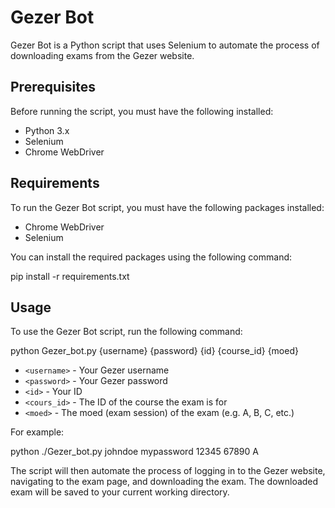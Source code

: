 # Gezer Bot

Gezer Bot is a Python script that uses Selenium to automate the process of downloading exams from the Gezer website.

## Prerequisites

Before running the script, you must have the following installed:

- Python 3.x
- Selenium
- Chrome WebDriver

## Requirements

To run the Gezer Bot script, you must have the following packages installed:

- Chrome WebDriver
- Selenium

You can install the required packages using the following command:

pip install -r requirements.txt

## Usage

To use the Gezer Bot script, run the following command:

python Gezer_bot.py  {username} {password} {id} {course_id} {moed}

- `<username>` - Your Gezer username
- `<password>` - Your Gezer password
- `<id>` - Your ID
- `<cours_id>` - The ID of the course the exam is for
- `<moed>` - The moed (exam session) of the exam (e.g. A, B, C, etc.)

For example:

python ./Gezer_bot.py johndoe mypassword 12345 67890 A

The script will then automate the process of logging in to the Gezer website, navigating to the exam page, and downloading the exam. The downloaded exam will be saved to your current working directory.
